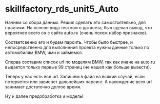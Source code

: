 # skillfactory_rds_unit5_Auto

Начнем со сбора данных. Решил сделать это самостоятельно, для практики.
На основе вида тестового датасета, был сделан вывод, что вероятнее всего он с сайта auto.ru (очень похож набор признаков).

Соответсвенно его и будем парсить.
Чтобы было быстрее, и непосредственно для выполнения проекта нужны данные только по автомобилям BMW, ими и займемся.

Сперва составим список url по моделям BMW, так как иначе на auto.ru выдается только первые 99 страниц (не нашел как больше вывести).

Теперь у нас есть все url. Запишем в файл на всякий случай, если потеряется или зависнет дальнейших парсинг.
А нахождение всех url занимает достаточно долгое время.

Ну и далее предобработка и модель!
